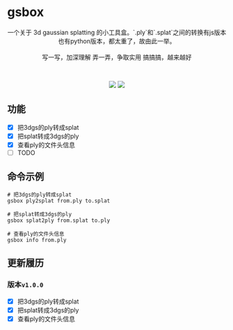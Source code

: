 # gsbox

<p align="center">
一个关于 3d gaussian splatting 的小工具盒。`.ply`和`.splat`之间的转换有js版本也有python版本，都太重了，故由此一举。<br>
<br>
写一写，加深理解
弄一弄，争取实用
搞搞搞，越来越好
<p>

<br>

<p align="center">
    <a href="https://github.com/gotoeasy/gsbox/releases/latest"><img src="https://img.shields.io/github/release/gotoeasy/gsbox.svg"></a>
    <a href="https://github.com/gotoeasy/gsbox/blob/master/LICENSE"><img src="https://img.shields.io/github/license/gotoeasy/gsbox"></a>
<p>

## 功能
- [x] 把3dgs的ply转成splat
- [x] 把splat转成3dgs的ply
- [x] 查看ply的文件头信息
- [ ] TODO

## 命令示例
```shell
# 把3dgs的ply转成splat
gsbox ply2splat from.ply to.splat

# 把splat转成3dgs的ply
gsbox splat2ply from.splat to.ply

# 查看ply的文件头信息
gsbox info from.ply
```

## 更新履历

### 版本`v1.0.0`

- [x] 把3dgs的ply转成splat
- [x] 把splat转成3dgs的ply
- [x] 查看ply的文件头信息
